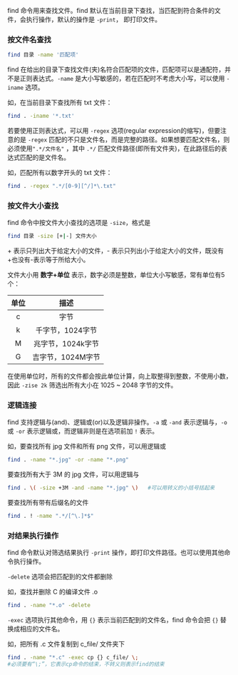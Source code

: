 find 命令用来查找文件。find 默认在当前目录下查找，当匹配到符合条件的文件，会执行操作，默认的操作是 `-print`， 即打印文件。

### 按文件名查找

```bash
find 目录 -name '匹配项'
```

find 在给出的目录下查找文件(夹)名符合匹配项的文件，匹配项可以是通配符，并不是正则表达式。`-name` 是大小写敏感的，若在匹配时不考虑大小写，可以使用 `-iname` 选项。

如，在当前目录下查找所有 txt 文件：

```bash
find . -iname '*.txt'
```

若要使用正则表达式，可以用 `-regex` 选项(regular expression的缩写)，但要注意的是 `-regex` 匹配的不只是文件名，而是完整的路径。如果想要匹配文件名，则必须使用`".*/文件名"` ，其中 `.*/` 匹配文件路径(即所有文件夹)，在此路径后的表达式匹配的是文件名。

如，匹配所有以数字开头的 txt 文件：

```bash
find . -regex ".*/[0-9][^/]*\.txt"
```

### 按文件大小查找

find 命令中按文件大小查找的选项是 `-size`，格式是

```bash
find 目录 -size [+|-] 文件大小
```

\+ 表示只列出大于给定大小的文件，\- 表示只列出小于给定大小的文件，既没有+也没有-表示等于所给大小。

文件大小用 **数字+单位** 表示，数字必须是整数，单位大小写敏感，常有单位有5个：

| 单位 |       描述        |
| :--: | :---------------: |
|  c   |       字节        |
|  k   | 千字节，1024字节  |
|  M   | 兆字节，1024k字节 |
|  G   | 吉字节，1024M字节 |

在使用单位时，所有的文件都会按此单位计算，向上取整得到整数，不使用小数，因此 `-zise 2k` 筛选出所有大小在 1025 ~ 2048 字节的文件。

### 逻辑连接

find 支持逻辑与(and)、逻辑或(or)以及逻辑非操作。`-a` 或 `-and` 表示逻辑与，`-o` 或 `-or` 表示逻辑或，而逻辑非则是在选项前加 `!` 表示。

如，要查找所有 jpg 文件和所有 png 文件，可以用逻辑或

```bash
find . -name "*.jpg" -or -name "*.png"
```

要查找所有大于 3M 的 jpg 文件，可以用逻辑与

```bash
find . \( -size +3M -and -name "*.jpg" \)	#可以用转义的小括号括起来
```

要查找所有带有后缀名的文件

```bash
find . ! -name ".*/[^\.]*$"
```

### 对结果执行操作

find 命令默认对筛选结果执行 `-print` 操作，即打印文件路径。也可以使用其他命令执行操作。

`-delete` 选项会把匹配到的文件都删除

如，查找并删除 C 的编译文件 .o

```bash
find . -name "*.o" -delete
```

`-exec` 选项执行其他命令，用 `{}` 表示当前匹配到的文件名，find 命令会把 `{}` 替换成相应的文件名。

如，把所有 .c 文件复制到 c_file/ 文件夹下

```bash
find . -name "*.c" -exec cp {} c_file/ \;	
#必须要有“\;”，它表示cp命令的结束，不转义则表示find的结束
```



